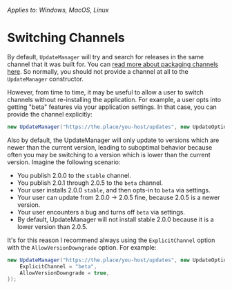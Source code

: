 *Applies to: Windows, MacOS, Linux*

# Switching Channels
By default, `UpdateManager` will try and search for releases in the same channel that it was built for. You can [read more about packaging channels here](../packaging/channels.md). So normally, you should not provide a channel at all to the `UpdateManager` constructor.

However, from time to time, it may be useful to allow a user to switch channels without re-installing the application. For example, a user opts into getting "beta" features via your application settings. In that case, you can provide the channel explicitly:

```cs
new UpdateManager("https://the.place/you-host/updates", new UpdateOptions { ExplicitChannel = "beta" });
```

Also by default, the UpdateManager will only update to versions which are newer than the current version, leading to suboptimal behavior because often you may be switching to a version which is lower than the current version. Imagine the following scenario:

- You publish 2.0.0 to the `stable` channel.
- You publish 2.0.1 through 2.0.5 to the `beta` channel.
- Your user installs 2.0.0 `stable`, and then opts-in to `beta` via settings.
- Your user can update from 2.0.0 -> 2.0.5 fine, because 2.0.5 is a newer version.
- Your user encounters a bug and turns off `beta` via settings.
- By default, UpdateManager will not install stable 2.0.0 because it is a lower version than 2.0.5.

It's for this reason I recommend always using the `ExplicitChannel` option with the `AllowVersionDowngrade` option. For example:

```cs
new UpdateManager("https://the.place/you-host/updates", new UpdateOptions { 
    ExplicitChannel = "beta",
    AllowVersionDowngrade = true,
});
```
